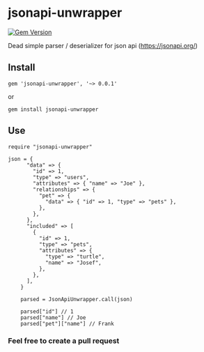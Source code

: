 # jsonapi-unwrapper
[![Gem Version](https://badge.fury.io/rb/jsonapi-unwrapper.svg)](https://badge.fury.io/rb/jsonapi-unwrapper)

Dead simple parser / deserializer for json api (https://jsonapi.org/)

## Install

``` 
gem 'jsonapi-unwrapper', '~> 0.0.1'
```
or
```
gem install jsonapi-unwrapper
```

## Use
```
require "jsonapi-unwrapper"

json = {
      "data" => {
        "id" => 1,
        "type" => "users",
        "attributes" => { "name" => "Joe" },
        "relationships" => {
          "pet" => {
            "data" => { "id" => 1, "type" => "pets" },
          },
        },
      },
      "included" => [
        {
          "id" => 1,
          "type" => "pets",
          "attributes" => {
            "type" => "turtle",
            "name" => "Josef",
          },
        },
      ],
    }

    parsed = JsonApiUnwrapper.call(json)

    parsed["id"] // 1
    parsed["name"] // Joe
    parsed["pet"]["name"] // Frank
```

### Feel free to create a pull request